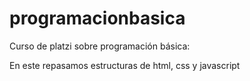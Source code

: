 # programacionbasica
Curso de platzi sobre programación básica:

En este repasamos estructuras de html, css y javascript
